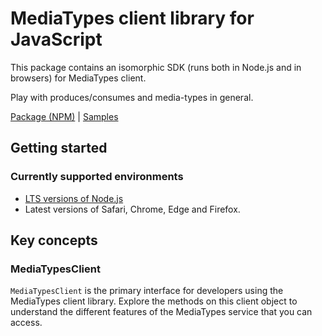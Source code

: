 # MediaTypes client library for JavaScript

This package contains an isomorphic SDK (runs both in Node.js and in browsers) for MediaTypes client.

Play with produces/consumes and media-types in general.

[Package (NPM)](https://www.npmjs.com/package/@msinternal/media-types-service) |
[Samples](https://github.com/Azure-Samples/azure-samples-js-management)

## Getting started

### Currently supported environments

- [LTS versions of Node.js](https://nodejs.org/about/releases/)
- Latest versions of Safari, Chrome, Edge and Firefox.






## Key concepts

### MediaTypesClient

`MediaTypesClient` is the primary interface for developers using the MediaTypes client library. Explore the methods on this client object to understand the different features of the MediaTypes service that you can access.

